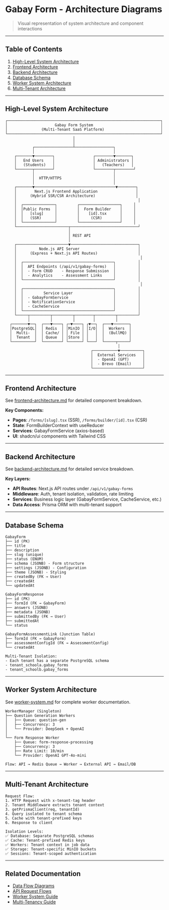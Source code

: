 # Gabay Form - Architecture Diagrams

> Visual representation of system architecture and component interactions

---

## Table of Contents

1. [High-Level System Architecture](#high-level-system-architecture)
2. [Frontend Architecture](#frontend-architecture)
3. [Backend Architecture](#backend-architecture)
4. [Database Schema](#database-schema)
5. [Worker System Architecture](#worker-system-architecture)
6. [Multi-Tenant Architecture](#multi-tenant-architecture)

---

## High-Level System Architecture

```
┌────────────────────────────────────────────────────────────────────┐
│                     Gabay Form System                              │
│               (Multi-Tenant SaaS Platform)                         │
└────────────────────────────────────────────────────────────────────┘
                              │
                              │
            ┌─────────────────┴─────────────────┐
            │                                   │
    ┌───────▼────────┐                 ┌────────▼───────┐
    │   End Users    │                 │ Administrators │
    │   (Students)   │                 │   (Teachers)   │
    └───────┬────────┘                 └────────┬────────┘
            │                                   │
            │  HTTP/HTTPS                       │
            │                                   │
    ┌───────▼────────────────────────────────────▼────────┐
    │        Next.js Frontend Application                 │
    │      (Hybrid SSR/CSR Architecture)                  │
    │                                                      │
    │  ┌──────────────┐         ┌──────────────────┐     │
    │  │Public Forms  │         │  Form Builder    │     │
    │  │   [slug]     │         │    [id].tsx      │     │
    │  │   (SSR)      │         │     (CSR)        │     │
    │  └──────────────┘         └──────────────────┘     │
    └───────────────────────┬──────────────────────────────┘
                            │
                            │ REST API
                            │
    ┌───────────────────────▼──────────────────────────────┐
    │          Node.js API Server                          │
    │      (Express + Next.js API Routes)                  │
    │                                                       │
    │  ┌────────────────────────────────────────┐          │
    │  │  API Endpoints (/api/v1/gabay-forms)   │          │
    │  │  - Form CRUD    - Response Submission  │          │
    │  │  - Analytics    - Assessment Links     │          │
    │  └────────────────────────────────────────┘          │
    │                                                       │
    │  ┌────────────────────────────────────────┐          │
    │  │         Service Layer                  │          │
    │  │  - GabayFormService                    │          │
    │  │  - NotificationService                 │          │
    │  │  - CacheService                        │          │
    │  └────────────────────────────────────────┘          │
    └─────┬─────────┬─────────┬────────┬─────────┬─────────┘
          │         │         │        │         │
  ┌───────▼──┐  ┌───▼────┐ ┌─▼────┐ ┌▼──┐  ┌───▼───────┐
  │PostgreSQL│  │ Redis  │ │MinIO │ │I/O│  │  Workers  │
  │  Multi-  │  │ Cache/ │ │ File │ │   │  │  (BullMQ) │
  │  Tenant  │  │ Queue  │ │Store │ │   │  │           │
  └──────────┘  └────────┘ └──────┘ └───┘  └─────┬─────┘
                                                  │
                                      ┌───────────▼──────────┐
                                      │  External Services   │
                                      │  - OpenAI (GPT)      │
                                      │  - Brevo (Email)     │
                                      └──────────────────────┘
```

---

## Frontend Architecture

See [frontend-architecture.md](./frontend-architecture.md) for detailed component breakdown.

**Key Components:**
- **Pages**: `/forms/[slug].tsx` (SSR), `/forms/builder/[id].tsx` (CSR)
- **State**: FormBuilderContext with useReducer
- **Services**: GabayFormService (axios-based)
- **UI**: shadcn/ui components with Tailwind CSS

---

## Backend Architecture

See [backend-architecture.md](./backend-architecture.md) for detailed service breakdown.

**Key Layers:**
- **API Routes**: Next.js API routes under `/api/v1/gabay-forms`
- **Middleware**: Auth, tenant isolation, validation, rate limiting
- **Services**: Business logic layer (GabayFormService, CacheService, etc.)
- **Data Access**: Prisma ORM with multi-tenant support

---

## Database Schema

```
GabayForm
├── id (PK)
├── title
├── description
├── slug (unique)
├── status (ENUM)
├── schema (JSONB) - Form structure
├── settings (JSONB) - Configuration
├── theme (JSONB) - Styling
├── createdBy (FK → User)
├── createdAt
└── updatedAt

GabayFormResponse
├── id (PK)
├── formId (FK → GabayForm)
├── answers (JSONB)
├── metadata (JSONB)
├── submittedBy (FK → User)
├── submittedAt
└── status

GabayFormAssessmentLink (Junction Table)
├── formId (FK → GabayForm)
├── assessmentConfigId (FK → AssessmentConfig)
└── createdAt

Multi-Tenant Isolation:
- Each tenant has a separate PostgreSQL schema
- tenant_schoola.gabay_forms
- tenant_schoolb.gabay_forms
```

---

## Worker System Architecture

See [worker-system.md](./worker-system.md) for complete worker documentation.

```
WorkerManager (Singleton)
├── Question Generation Workers
│   ├── Queue: question-gen
│   ├── Concurrency: 3
│   └── Provider: DeepSeek + OpenAI
│
└── Form Response Worker
    ├── Queue: form-response-processing
    ├── Concurrency: 3
    ├── Rate Limit: 10/min
    └── Provider: OpenAI GPT-4o-mini

Flow: API → Redis Queue → Worker → External API → Email/DB
```

---

## Multi-Tenant Architecture

```
Request Flow:
1. HTTP Request with x-tenant-tag header
2. Tenant Middleware extracts tenant context
3. getPrismaClient(req, tenantId)
4. Query isolated to tenant schema
5. Cache with tenant-prefixed keys
6. Response to client

Isolation Levels:
✅ Database: Separate PostgreSQL schemas
✅ Cache: Tenant-prefixed Redis keys
✅ Workers: Tenant context in job data
✅ Storage: Tenant-specific MinIO buckets
✅ Sessions: Tenant-scoped authentication
```

---

## Related Documentation

- [Data Flow Diagrams](./data-flow-diagrams.md)
- [API Request Flows](./api-flows.md)
- [Worker System Guide](./worker-system.md)
- [Multi-Tenancy Guide](./multi-tenancy.md)

